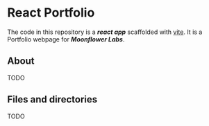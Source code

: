 # React Portfolio

The code in this repository is a ***react app*** scaffolded with [vite](https://vitejs.dev/guide/). It is a Portfolio webpage for ***Moonflower Labs***.

## About

TODO

## Files and directories

TODO
